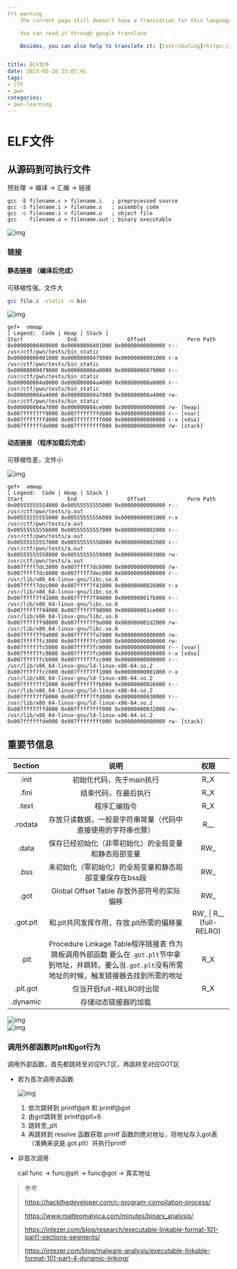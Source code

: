 ```yaml
---
!!! warning
    The current page still doesn't have a translation for this language.

    You can read it through google translate.

    Besides, you can also help to translate it: [Contributing](https://ctf-wiki.org/en/contribute/before-contributing/). 


title: ELF文件
date: 2023-05-28 23:07:41
tags:
- CTF
- pwn
categories:
- pwn-learning
---
```



# ELF文件

## 从源码到可执行文件

预处理 ->  编译 ->  汇编 ->  链接

```assembly
gcc -E filename.c > filename.i   ; preprocessed source
gcc -S filename.i > filename.s   ; assembly code
gcc -c filename.s > filename.o   ; object file
gcc    filename.o > filename.out ; binary executable
```

![img](0x1.png)

### 链接

#### 静态链接 （编译后完成）

可移植性强，文件大

```sh
gcc file.c -static -o bin
```

![img](0x2.png)

```assembly
gef➤  vmmap 
[ Legend:  Code | Heap | Stack ]
Start              End                Offset             Perm Path
0x00000000400000 0x00000000401000 0x00000000000000 r-- /usr/ctf/pwn/tests/bin_static
0x00000000401000 0x00000000479000 0x00000000001000 r-x /usr/ctf/pwn/tests/bin_static
0x00000000479000 0x000000004a0000 0x00000000079000 r-- /usr/ctf/pwn/tests/bin_static
0x000000004a0000 0x000000004a4000 0x000000000a0000 r-- /usr/ctf/pwn/tests/bin_static
0x000000004a4000 0x000000004a7000 0x000000000a4000 rw- /usr/ctf/pwn/tests/bin_static
0x000000004a7000 0x000000004ce000 0x00000000000000 rw- [heap]
0x007ffff7ff9000 0x007ffff7ffd000 0x00000000000000 r-- [vvar]
0x007ffff7ffd000 0x007ffff7fff000 0x00000000000000 r-x [vdso]
0x007ffffffde000 0x007ffffffff000 0x00000000000000 rw- [stack]
```



#### 动态链接 （程序加载后完成）

可移植性差，文件小

![img](0x3.png)

```assembly
gef➤  vmmap 
[ Legend:  Code | Heap | Stack ]
Start              End                Offset             Perm Path
0x00555555554000 0x00555555555000 0x00000000000000 r-- /usr/ctf/pwn/tests/a.out
0x00555555555000 0x00555555556000 0x00000000001000 r-x /usr/ctf/pwn/tests/a.out
0x00555555556000 0x00555555557000 0x00000000002000 r-- /usr/ctf/pwn/tests/a.out
0x00555555557000 0x00555555558000 0x00000000002000 r-- /usr/ctf/pwn/tests/a.out
0x00555555558000 0x00555555559000 0x00000000003000 rw- /usr/ctf/pwn/tests/a.out
0x007ffff7dc3000 0x007ffff7dc6000 0x00000000000000 rw- 
0x007ffff7dc6000 0x007ffff7dec000 0x00000000000000 r-- /usr/lib/x86_64-linux-gnu/libc.so.6
0x007ffff7dec000 0x007ffff7f41000 0x00000000026000 r-x /usr/lib/x86_64-linux-gnu/libc.so.6
0x007ffff7f41000 0x007ffff7f94000 0x0000000017b000 r-- /usr/lib/x86_64-linux-gnu/libc.so.6
0x007ffff7f94000 0x007ffff7f98000 0x000000001ce000 r-- /usr/lib/x86_64-linux-gnu/libc.so.6
0x007ffff7f98000 0x007ffff7f9a000 0x000000001d2000 rw- /usr/lib/x86_64-linux-gnu/libc.so.6
0x007ffff7f9a000 0x007ffff7fa7000 0x00000000000000 rw- 
0x007ffff7fc3000 0x007ffff7fc5000 0x00000000000000 rw- 
0x007ffff7fc5000 0x007ffff7fc9000 0x00000000000000 r-- [vvar]
0x007ffff7fc9000 0x007ffff7fcb000 0x00000000000000 r-x [vdso]
0x007ffff7fcb000 0x007ffff7fcc000 0x00000000000000 r-- /usr/lib/x86_64-linux-gnu/ld-linux-x86-64.so.2
0x007ffff7fcc000 0x007ffff7ff1000 0x00000000001000 r-x /usr/lib/x86_64-linux-gnu/ld-linux-x86-64.so.2
0x007ffff7ff1000 0x007ffff7ffb000 0x00000000026000 r-- /usr/lib/x86_64-linux-gnu/ld-linux-x86-64.so.2
0x007ffff7ffb000 0x007ffff7ffd000 0x00000000030000 r-- /usr/lib/x86_64-linux-gnu/ld-linux-x86-64.so.2
0x007ffff7ffd000 0x007ffff7fff000 0x00000000032000 rw- /usr/lib/x86_64-linux-gnu/ld-linux-x86-64.so.2
0x007ffffffde000 0x007ffffffff000 0x00000000000000 rw- [stack]
```

## 重要节信息

| Section  |                             说明                             |          权限           |
| :------: | :----------------------------------------------------------: | :---------------------: |
|  .init   |                   初始化代码，先于main执行                   |           R_X           |
|  .fini   |                     结束代码，在最后执行                     |           R_X           |
|  .text   |                         程序汇编指令                         |           R_X           |
| .rodata  | 存放只读数据，一般是字符串常量（代码中直接使用的字符串也算） |           R__           |
|  .data   |     保存已经初始化（非零初始化）的全局变量和静态局部变量     |           RW_           |
|   .bss   |   未初始化（零初始化）的全局变量和静态局部变量保存在bss段    |           RW_           |
|   .got   |         Global Offset Table  存放外部符号的实际偏移          |           RW_           |
| .got.plt |           和.plt共同发挥作用，存放.plt所需的偏移量           | RW_ \| R__ (full-RELRO) |
|   .plt   | Procedure Linkage Table程序链接表   作为跳板调用外部函数  要么在`.got.plt`节中拿到地址，并跳转。要么当`.got.plt`没有所需地址的时候，触发链接器去找到所需的地址 |           R_X           |
| .plt.got |                   仅当开启full-RELRO时出现                   |           R_X           |
| .dynamic |                     存储动态链接器的加载                     |                         |

![img](0x4.png)  
![img](0x5.png)

### 调用外部函数时plt和got行为

调用外部函数，首先都跳转至对应PLT区，再跳转至对应GOT区

- 若为首次调用该函数

  ![img](0x6.png)

  1. 依次跳转到 printf@plt 和 printf@got
  2. 由got跳转至 printf@plt+6   
  3. 跳转至_plt
  4. 再跳转到 resolve 函数获取 printf 函数的绝对地址，将地址存入got表（准确来说是.got.plt）并执行printf

- 非首次调用

  call func -> func@plt -> func@got -> 真实地址

> 参考
>
> https://hackthedeveloper.com/c-program-compilation-process/
>
> https://www.matteomalvica.com/minutes/binary_analysis/
>
> https://intezer.com/blog/research/executable-linkable-format-101-part1-sections-segments/
>
> https://intezer.com/blog/malware-analysis/executable-linkable-format-101-part-4-dynamic-linking/